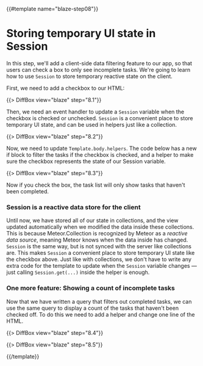{{#template name="blaze-step08"}}

# Storing temporary UI state in Session

In this step, we'll add a client-side data filtering feature to our app, so that users can check a box to only see incomplete tasks. We're going to learn how to use `Session` to store temporary reactive state on the client.

First, we need to add a checkbox to our HTML:

{{> DiffBox view="blaze" step="8.1"}}

Then, we need an event handler to update a `Session` variable when the checkbox
is checked or unchecked. `Session` is a convenient place to store temporary UI
state, and can be used in helpers just like a collection.

{{> DiffBox view="blaze" step="8.2"}}

Now, we need to update `Template.body.helpers`. The code below has a new if
block to filter the tasks if the checkbox is checked, and a helper to make sure
the checkbox represents the state of our Session variable.

{{> DiffBox view="blaze" step="8.3"}}

Now if you check the box, the task list will only show tasks that haven't been completed.

### Session is a reactive data store for the client

Until now, we have stored all of our state in collections, and the view updated automatically when we modified the data inside these collections. This is because Meteor.Collection is recognized by Meteor as a _reactive data source_, meaning Meteor knows when the data inside has changed. `Session` is the same way, but is not synced with the server like collections are. This makes `Session` a convenient place to store temporary UI state like the checkbox above. Just like with collections, we don't have to write any extra code for the template to update when the `Session` variable changes &mdash; just calling `Session.get(...)` inside the helper is enough.

### One more feature: Showing a count of incomplete tasks

Now that we have written a query that filters out completed tasks, we can use the same query to display a count of the tasks that haven't been checked off. To do this we need to add a helper and change one line of the HTML.

{{> DiffBox view="blaze" step="8.4"}}

{{> DiffBox view="blaze" step="8.5"}}

{{/template}}
